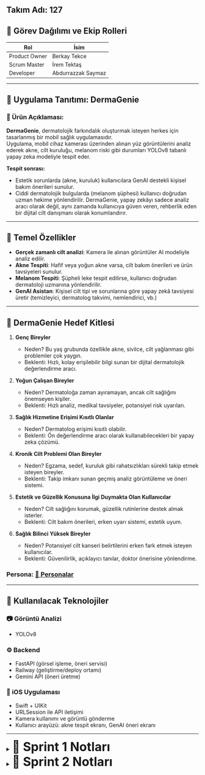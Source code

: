 ## Takım Adı: 127

## 👥 Görev Dağılımı ve Ekip Rolleri

| Rol             | İsim                   |
|-----------------|------------------------|
| Product Owner   | Berkay Tekce           |
| Scrum Master    | İrem Tektaş            |
| Developer       | Abdurrazzak Saymaz     |

---

## 🧴 Uygulama Tanıtımı: DermaGenie

### 🎯 Ürün Açıklaması:
**DermaGenie**, dermatolojik farkındalık oluşturmak isteyen herkes için tasarlanmış bir mobil sağlık uygulamasıdır.  
Uygulama, mobil cihaz kamerası üzerinden alınan yüz görüntülerini analiz ederek akne, cilt kuruluğu, melanom riski gibi durumları YOLOv8 tabanlı yapay zeka modeliyle tespit eder.

**Tespit sonrası:**
- Estetik sorunlarda (akne, kuruluk) kullanıcılara GenAI destekli kişisel bakım önerileri sunulur.
- Ciddi dermatolojik bulgularda (melanom şüphesi) kullanıcı doğrudan uzman hekime yönlendirilir.
DermaGenie, yapay zekâyı sadece analiz aracı olarak değil, aynı zamanda kullanıcıya güven veren, rehberlik eden bir dijital cilt danışmanı olarak konumlandırır.


---

## 📱 Temel Özellikler

- **Gerçek zamanlı cilt analizi**: Kamera ile alınan görüntüler AI modeliyle analiz edilir.  
- **Akne Tespiti**: Hafif veya yoğun akne varsa, cilt bakım önerileri ve ürün tavsiyeleri sunulur.  
- **Melanom Tespiti**: Şüpheli leke tespit edilirse, kullanıcı doğrudan dermatoloji uzmanına yönlendirilir.  
- **GenAI Asistan**: Kişisel cilt tipi ve sorunlarına göre yapay zekâ tavsiyesi üretir (temizleyici, dermatolog takvimi, nemlendirici, vb.)

---

## 🎯 DermaGenie Hedef Kitlesi

1. **Genç Bireyler**  
   - Neden? Bu yaş grubunda özellikle akne, sivilce, cilt yağlanması gibi problemler çok yaygın.  
   - Beklenti: Hızlı, kolay erişilebilir bilgi sunan bir dijital dermatolojik değerlendirme aracı.

2. **Yoğun Çalışan Bireyler**  
   - Neden? Dermatoloğa zaman ayıramayan, ancak cilt sağlığını önemseyen kişiler.  
   - Beklenti: Hızlı analiz, medikal tavsiyeler, potansiyel risk uyarıları.

3. **Sağlık Hizmetine Erişimi Kısıtlı Olanlar**  
   - Neden? Dermatolog erişimi kısıtlı olabilir.  
   - Beklenti: Ön değerlendirme aracı olarak kullanabilecekleri bir yapay zeka çözümü.

4. **Kronik Cilt Problemi Olan Bireyler**  
   - Neden? Egzama, sedef, kuruluk gibi rahatsızlıkları sürekli takip etmek isteyen bireyler.  
   - Beklenti: Takip imkanı sunan geçmiş analiz görüntüleme ve öneri sistemi.

5. **Estetik ve Güzellik Konusuna İlgi Duymakta Olan Kullanıcılar**  
   - Neden? Cilt sağlığını korumak, güzellik rutinlerine destek almak isterler.  
   - Beklenti: Cilt bakım önerileri, erken uyarı sistemi, estetik uyum.

6. **Sağlık Bilinci Yüksek Bireyler**  
   - Neden? Potansiyel cilt kanseri belirtilerini erken fark etmek isteyen kullanıcılar.  
   - Beklenti: Güvenilirlik, açıklayıcı tanılar, doktor önerisine yönlendirme.




### Persona: [📄 Personalar](./personalar/personalar.pdf)


---

## 🧰 Kullanılacak Teknolojiler

### 📷 Görüntü Analizi
- YOLOv8

### ⚙️ Backend
- FastAPI (görsel işleme, öneri servisi)  
- Railway (geliştirme/deploy ortamı)  
- Gemini API (öneri üretme)

### 📱 iOS Uygulaması
- Swift + UIKit  
- URLSession ile API iletişimi  
- Kamera kullanımı ve görüntü gönderme  
- Kullanıcı arayüzü: akne tespit ekranı, GenAI öneri ekranı

---

<details>
<summary><strong> <span style="font-size:32px">🧾 Sprint 1 Notları</span></strong></summary>

### 🎯 Veri Keşfi ve Hazırlık:
Akne, kuruluk, kızarıklık, melanoma gibi durumları analiz etmek için uygun veri setlerini araştırmak ve ön işleme hazırlığını tamamlamak.

### 📊 Tahmini Sprint Puanı: **21 Story Point**

| Görev                                              | Puan |
|----------------------------------------------------|------|
| Açık veri setlerini araştır ve indir               | 5    |
| Her veri setinin lisans ve etik kullanımını incele | 3    |
| Sınıf haritası ve etiket normalizasyon şeması oluştur | 3 |
| Görüntüleri aynı boyut, renk formatına getir       | 5    |
| Tek bir `labels.csv` ile etiket sistemini birleştir | 5    |

---

### 📅 Daily Scrum
Scrum süreci WhatsApp ve Trello üzerinden yürütülmüştür.

## 📸 Görseller
<p align="center">
  <img src="screenshots/wp-1.jpg" width="250"/>
  <img src="screenshots/wp-2.jpeg" width="250"/>
</p>

### 📱 Mobil Uygulama Tasarım Örneği
<p align="center">
  <img src="screenshots/1.png" width="250"/>
  <img src="screenshots/2.png" width="250"/>
</p>

### 📓 Notebook Görseli
<p align="center">
  <img src="screenshots/notebook.jpg" width="500"/>
</p>

### 🖼️ Veri Seti Örnekleri
<p align="center">
  <img src="screenshots/veri-seti.jpg" width="300"/>
  <img src="screenshots/veri-seti2.jpg" width="300"/>
</p>

---

### 📌 Sprint Board Updates

| Görev                         | Durum         |
|-------------------------------|---------------|
| Veri seti araştırması         | ✅ Tamamlandı |
| Veri lisans incelemesi        | ✅ Tamamlandı |
| Görsel boyut eşitleme         | ⏳ Devam ediyor |
| Etiket normalizasyonu         | ⏳ Başladı     |
| `labels.csv` oluşturma        | ⏳ Planlandı   |
| Örnek analiz ekran görüntüsü  | ⏳ Planlandı   |

---

### 🎤 Sprint Review (Demo & Geri Bildirim)
- **Sunulan:** Etiketlenmiş 2 veri setinden oluşan eğitim datası.  
- **Demo:** Veri yapısı ve örnek analiz görselleri gösterildi.  
- **Geri Bildirim:** Etiket isimleri kullanıcı odaklı değil. Örneğin, `nv` yerine `benign mole` gibi daha anlaşılır terimler tercih edilmeli.

---

### 🔁 Sprint Retrospective

| Kategori               | Notlar                                                                 |
|------------------------|------------------------------------------------------------------------|
| ✅ İyi Gidenler         | Veri seti analizi hızlı yapıldı, kaynaklar etkili toplandı.             |
| 🛠️ Geliştirilecekler    | Dosya adlandırmalarında karışıklık oluştu. Daha net sistem belirlenmeli. |
| 💡 Öğrenilenler         | Veri lisansı kontrolü zaman kazandırıyor. Önceden mutlaka yapılmalı.   |

</details>

<details>
<summary><strong> <span style="font-size:32px">🧾 Sprint 2 Notları</span></strong></summary>


<br>

### 🎯 Mobil Arayüz Tasarımı & YOLOv8 Model Eğitimi
Uygulamanın kullanıcı arayüzünü MVVM mimarisi ve feature-based klasörleme yapısıyla kodlamak, Roboflow’dan elde edilen HAM10000 ve akne-kuruluk gibi sorunları içeren iki veri setinin YOLOv8 ile model eğitimi gerçekleştirmek.

---

### 📊 Tahmin Edilen Puan: **26**  
### ✅ Tamamlanan Puan: **18**

---

### 📐 Puanlama Mantığı:
Görevlerin puanları, işin karmaşıklığı, tahmini süresi ve teknik belirsizlik miktarına göre belirlenmiştir:  
- 3 SP → basit arayüz veya veri işleme adımı  
- 5 SP → orta düzeyde kodlama veya eğitim görevleri  
- 8 SP → çok adımlı veya yüksek belirsizlik içeren teknik görevler

---

### 📝 Product Backlog Görevleri ve Puanlar

| Görev                                                      | Puan | Durum         |
|------------------------------------------------------------|------|---------------|
| MVVM + feature-based proje yapısını oluşturma             | 5    | ✅ Tamamlandı |
| Login, SignUp, Kamera, Analiz, AI ekranlarının kodlanması | 5    | ✅ Tamamlandı |
| GenAI öneri ekranı için yükleme animasyonu ve sonuç alanı | 3    | ✅ Tamamlandı |
| Roboflow’daki iki veri setinin YOLOv8 formatına getirme    | 5    | ✅ Tamamlandı |
| YOLOv8 modelini eğitme (acne, dryness, melanoma, vb.)     | 5    | ⏳ Planlandı  |
| Model çıktılarının mobil uygulama arayüzüne entegrasyonu  | 3    | ⏳ Planlandı  |

---

### 📅 Daily Scrum
📸 Scrum süreci WhatsApp ve Trello üzerinden yürütülmüştür.

### 📸 Whatsapp Görüntüleri
<p align="center">
  <img src="screenshots/wp-3.jpg" width="250"/>
  <img src="screenshots/wp-4.jpg" width="250"/>
</p>


---

### 📌 Sprint Board Updates
Trello bağlantısı: [Trello Sprint 2 Board](https://trello.com/invite/b/68728a90daf440f29514683e/ATTI1891fce45a84d7a7dff4990f6a8473d10BD13A86/yzta-grup-127)

#### 📷 Trello Görseli
<p align="center">
  <img src="screenshots/trello.png" width="650"/>
</p>

---

### 📸 Ürün Screenshot

#### 📱 Arayüz – Giriş & Anasayfa
<p align="center">
  <img src="screenshots/login.png" width="250"/>
  <img src="screenshots/results.png" width="250"/>
</p>

#### 📷 Kamera & AI Öneri
<p align="center">
  <img src="screenshots/history.png" width="250"/>
  <img src="screenshots/detail.png" width="250"/>
</p>

---

### 🎤 Sprint Review
- Arayüzlerin hepsi MVVM mimarisiyle geliştirildi.  
- YOLOv8 modeli başarıyla eğitildi ancak Colab süresi yetersiz kaldı.  
- Alternatif daha küçük boyutlu veri seti ile yeniden eğitim yapma kararlaştırıldı.  
- Kullanıcıya yaş ve cinsiyet odaklı öneriler sunmak için GenAI prompt'larının geliştirilmesine karar verildi.

---

### 🔁 Sprint Retrospektif

| Kategori            | Notlar                                                                 |
|---------------------|------------------------------------------------------------------------|
| ✅ İyi Gidenler      | UI tasarımı ve model hazırlığı eksiksiz ilerledi.                     |
| 🛠️ Geliştirilecekler | HAM10000 eğitimi Colab'da uzun sürdü, daha hafif veri seti kullanılmalı. |
| 💡 Öğrenilenler      | Roboflow üzerindeki farklı veri setleri dikkatlice yeniden adlandırılarak birleştirilmeli, yoksa model eğitimi bozulabiliyor. |
| 🔄 Takım Değişimi    | Scrum Master rolünü İrem Tektaş devraldı.                             |

</details>
